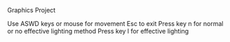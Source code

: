 Graphics Project

Use ASWD keys or mouse for movement
Esc to exit
Press key n for normal or no effective lighting method
Press key l for effective lighting

